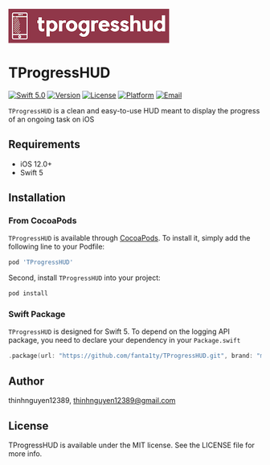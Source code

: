 ![Logo](https://github.com/fanta1ty/TProgressHUD/blob/master/Logo/Logo.png)

# TProgressHUD

[![Swift 5.0](https://img.shields.io/badge/Swift-5.0-brightgreen)](https://developer.apple.com/swift/)
[![Version](https://img.shields.io/cocoapods/v/TProgressHUD.svg?style=flat)](https://cocoapods.org/pods/TProgressHUD)
[![License](https://img.shields.io/cocoapods/l/TProgressHUD.svg?style=flat)](https://cocoapods.org/pods/TProgressHUD)
[![Platform](https://img.shields.io/cocoapods/p/TProgressHUD.svg?style=flat)](https://cocoapods.org/pods/TProgressHUD)
[![Email](https://img.shields.io/badge/contact-@thinhnguyen12389@gmail.com-blue)](thinhnguyen12389@gmail.com)

`TProgressHUD` is a clean and easy-to-use HUD meant to display the progress of an ongoing task on iOS

## Requirements
- iOS 12.0+
- Swift 5

## Installation

### From CocoaPods
`TProgressHUD` is available through [CocoaPods](https://cocoapods.org). To install
it, simply add the following line to your Podfile:
```ruby
pod 'TProgressHUD'
```

Second, install `TProgressHUD` into your project:
```ruby
pod install
```
### Swift Package
`TProgressHUD` is designed for Swift 5. To depend on the logging API package, you need to declare your dependency in your `Package.swift`

```swift
.package(url: "https://github.com/fanta1ty/TProgressHUD.git", brand: "master"),
```

## Author

thinhnguyen12389, thinhnguyen12389@gmail.com

## License

TProgressHUD is available under the MIT license. See the LICENSE file for more info.
